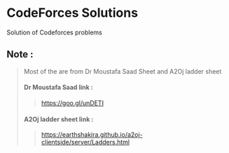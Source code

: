 # CodeForces Solutions
Solution of Codeforces problems 

## Note :
 > Most of the are from Dr Moustafa Saad Sheet and A2Oj ladder sheet <br>
 > #### Dr Moustafa Saad link :
 >> https://goo.gl/unDETI
 > ####  A2Oj ladder sheet link :
 >> https://earthshakira.github.io/a2oj-clientside/server/Ladders.html 
